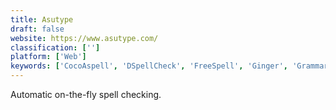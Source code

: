 ```yaml
---
title: Asutype
draft: false 
website: https://www.asutype.com/
classification: ['']
platform: ['Web']
keywords: ['CocoAspell', 'DSpellCheck', 'FreeSpell', 'Ginger', 'Grammar Checker Academic', 'Grammarian PRO2', 'SSuite Spell Checker', 'Speckie', 'SpellCheckPlus', 'SpellForce', 'TypeIt4Me', 'Typinator', 'tinySpell']
---
```

Automatic on-the-fly spell checking.